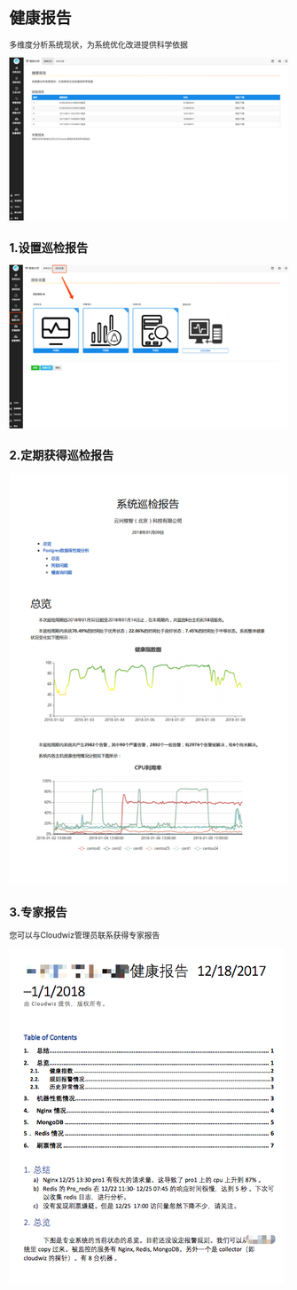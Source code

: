 # 健康报告

多维度分析系统现状，为系统优化改进提供科学依据

![](/part4/images/report.png)

## 1.设置巡检报告
![](/part4/images/report_setting.png)

## 2.定期获得巡检报告

![](/part4/images/report_demo.png)

## 3.专家报告

您可以与Cloudwiz管理员联系获得专家报告

![](/part4/images/report_ex.png)
